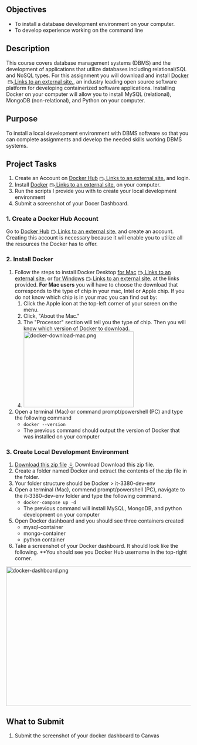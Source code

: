 <div class="user_content enhanced" data-test-id="assignments-2-assignment-toggle-details-text"><h2 class="code-line" data-line-start="2" data-line-end="3">Objectives</h2>
<ul>
<li class="has-line-data" data-line-start="4" data-line-end="5">To install a database development environment on your computer.</li>
<li class="has-line-data" data-line-start="5" data-line-end="7">To develop experience working on the command line</li>
</ul>
<h2 class="code-line" data-line-start="7" data-line-end="8"><a id="Description_7"></a>Description</h2>
<p class="has-line-data" data-line-start="9" data-line-end="10">This course covers database management systems (DBMS) and the development of applications that utilize databases including relational/SQL and NoSQL types. For this assignment you will download and install <a href="https://www.docker.com/get-started" class="external" target="_blank" rel="noreferrer noopener"><span>Docker</span><span class="external_link_icon" style="margin-inline-start: 5px; " role="presentation"><svg viewBox="0 0 1920 1920" version="1.1" xmlns="http://www.w3.org/2000/svg" style="width:1em; height:1em; vertical-align:middle; fill:currentColor">
    <path d="M1226.66667,267 C1314.88,267 1386.66667,338.786667 1386.66667,427 L1386.66667,427 L1386.66667,853.666667 L1280,853.666667 L1280,693.666667 L106.666667,693.666667 L106.666667,1493.66667 C106.666667,1523 130.56,1547 160,1547 L160,1547 L1226.66667,1547 C1256.10667,1547 1280,1523 1280,1493.66667 L1280,1493.66667 L1280,1280.33333 L1386.66667,1280.33333 L1386.66667,1493.66667 C1386.66667,1581.88 1314.88,1653.66667 1226.66667,1653.66667 L1226.66667,1653.66667 L160,1653.66667 C71.7866667,1653.66667 0,1581.88 0,1493.66667 L0,1493.66667 L0,427 C0,338.786667 71.7866667,267 160,267 L160,267 Z M1584.37333,709.293333 L1904.37333,1029.29333 C1925.17333,1050.09333 1925.17333,1083.90667 1904.37333,1104.70667 L1904.37333,1104.70667 L1584.37333,1424.70667 L1508.96,1349.29333 L1737.86667,1120.38667 L906.613333,1120.38667 L906.613333,1013.72 L1737.86667,1013.72 L1508.96,784.706667 L1584.37333,709.293333 Z M1226.66667,373.666667 L160,373.666667 C130.56,373.666667 106.666667,397.666667 106.666667,427 L106.666667,427 L106.666667,587 L1280,587 L1280,427 C1280,397.666667 1256.10667,373.666667 1226.66667,373.666667 L1226.66667,373.666667 Z" stroke="none" stroke-width="1" fill-rule="evenodd"></path>
</svg>
<span class="screenreader-only">Links to an external site.</span></span></a>, an industry leading open source software platform for developing containerized software applications. Installing Docker on your computer will allow you to install MySQL (relational), MongoDB (non-relational), and Python on your computer.</p>
<h2 class="code-line" data-line-start="11" data-line-end="12"><a id="Purpose_11"></a>Purpose</h2>
<p class="has-line-data" data-line-start="13" data-line-end="14">To install a local development environment with DBMS software so that you can complete assignments and develop the needed skills working DBMS systems.</p>
<h2 class="code-line" data-line-start="15" data-line-end="16"><a id="Project_Tasks_15"></a>Project Tasks</h2>
<ol>
<li class="has-line-data" data-line-start="17" data-line-end="18">Create an Account on <a href="https://hub.docker.com/" class="external" target="_blank" rel="noreferrer noopener"><span>Docker Hub</span><span class="external_link_icon" style="margin-inline-start: 5px; " role="presentation"><svg viewBox="0 0 1920 1920" version="1.1" xmlns="http://www.w3.org/2000/svg" style="width:1em; height:1em; vertical-align:middle; fill:currentColor">
    <path d="M1226.66667,267 C1314.88,267 1386.66667,338.786667 1386.66667,427 L1386.66667,427 L1386.66667,853.666667 L1280,853.666667 L1280,693.666667 L106.666667,693.666667 L106.666667,1493.66667 C106.666667,1523 130.56,1547 160,1547 L160,1547 L1226.66667,1547 C1256.10667,1547 1280,1523 1280,1493.66667 L1280,1493.66667 L1280,1280.33333 L1386.66667,1280.33333 L1386.66667,1493.66667 C1386.66667,1581.88 1314.88,1653.66667 1226.66667,1653.66667 L1226.66667,1653.66667 L160,1653.66667 C71.7866667,1653.66667 0,1581.88 0,1493.66667 L0,1493.66667 L0,427 C0,338.786667 71.7866667,267 160,267 L160,267 Z M1584.37333,709.293333 L1904.37333,1029.29333 C1925.17333,1050.09333 1925.17333,1083.90667 1904.37333,1104.70667 L1904.37333,1104.70667 L1584.37333,1424.70667 L1508.96,1349.29333 L1737.86667,1120.38667 L906.613333,1120.38667 L906.613333,1013.72 L1737.86667,1013.72 L1508.96,784.706667 L1584.37333,709.293333 Z M1226.66667,373.666667 L160,373.666667 C130.56,373.666667 106.666667,397.666667 106.666667,427 L106.666667,427 L106.666667,587 L1280,587 L1280,427 C1280,397.666667 1256.10667,373.666667 1226.66667,373.666667 L1226.66667,373.666667 Z" stroke="none" stroke-width="1" fill-rule="evenodd"></path>
</svg>
<span class="screenreader-only">Links to an external site.</span></span></a> and login.</li>
<li class="has-line-data" data-line-start="18" data-line-end="19">Install <a href="https://www.docker.com/get-started" class="external" target="_blank" rel="noreferrer noopener"><span>Docker</span><span class="external_link_icon" style="margin-inline-start: 5px; " role="presentation"><svg viewBox="0 0 1920 1920" version="1.1" xmlns="http://www.w3.org/2000/svg" style="width:1em; height:1em; vertical-align:middle; fill:currentColor">
    <path d="M1226.66667,267 C1314.88,267 1386.66667,338.786667 1386.66667,427 L1386.66667,427 L1386.66667,853.666667 L1280,853.666667 L1280,693.666667 L106.666667,693.666667 L106.666667,1493.66667 C106.666667,1523 130.56,1547 160,1547 L160,1547 L1226.66667,1547 C1256.10667,1547 1280,1523 1280,1493.66667 L1280,1493.66667 L1280,1280.33333 L1386.66667,1280.33333 L1386.66667,1493.66667 C1386.66667,1581.88 1314.88,1653.66667 1226.66667,1653.66667 L1226.66667,1653.66667 L160,1653.66667 C71.7866667,1653.66667 0,1581.88 0,1493.66667 L0,1493.66667 L0,427 C0,338.786667 71.7866667,267 160,267 L160,267 Z M1584.37333,709.293333 L1904.37333,1029.29333 C1925.17333,1050.09333 1925.17333,1083.90667 1904.37333,1104.70667 L1904.37333,1104.70667 L1584.37333,1424.70667 L1508.96,1349.29333 L1737.86667,1120.38667 L906.613333,1120.38667 L906.613333,1013.72 L1737.86667,1013.72 L1508.96,784.706667 L1584.37333,709.293333 Z M1226.66667,373.666667 L160,373.666667 C130.56,373.666667 106.666667,397.666667 106.666667,427 L106.666667,427 L106.666667,587 L1280,587 L1280,427 C1280,397.666667 1256.10667,373.666667 1226.66667,373.666667 L1226.66667,373.666667 Z" stroke="none" stroke-width="1" fill-rule="evenodd"></path>
</svg>
<span class="screenreader-only">Links to an external site.</span></span></a> on your computer.</li>
<li class="has-line-data" data-line-start="19" data-line-end="20">Run the scripts I provide you with to create your local development environment</li>
<li class="has-line-data" data-line-start="20" data-line-end="22">Submit a screenshot of your Docer Dashboard.</li>
</ol>
<h3 class="code-line" data-line-start="22" data-line-end="23"><a id="1_Creat_a_Docker_Hub_Account_22"></a>1. Create a Docker Hub Account</h3>
<p class="has-line-data" data-line-start="24" data-line-end="25">Go to <a href="https://hub.docker.com/" class="external" target="_blank" rel="noreferrer noopener"><span>Docker Hub</span><span class="external_link_icon" style="margin-inline-start: 5px; " role="presentation"><svg viewBox="0 0 1920 1920" version="1.1" xmlns="http://www.w3.org/2000/svg" style="width:1em; height:1em; vertical-align:middle; fill:currentColor">
    <path d="M1226.66667,267 C1314.88,267 1386.66667,338.786667 1386.66667,427 L1386.66667,427 L1386.66667,853.666667 L1280,853.666667 L1280,693.666667 L106.666667,693.666667 L106.666667,1493.66667 C106.666667,1523 130.56,1547 160,1547 L160,1547 L1226.66667,1547 C1256.10667,1547 1280,1523 1280,1493.66667 L1280,1493.66667 L1280,1280.33333 L1386.66667,1280.33333 L1386.66667,1493.66667 C1386.66667,1581.88 1314.88,1653.66667 1226.66667,1653.66667 L1226.66667,1653.66667 L160,1653.66667 C71.7866667,1653.66667 0,1581.88 0,1493.66667 L0,1493.66667 L0,427 C0,338.786667 71.7866667,267 160,267 L160,267 Z M1584.37333,709.293333 L1904.37333,1029.29333 C1925.17333,1050.09333 1925.17333,1083.90667 1904.37333,1104.70667 L1904.37333,1104.70667 L1584.37333,1424.70667 L1508.96,1349.29333 L1737.86667,1120.38667 L906.613333,1120.38667 L906.613333,1013.72 L1737.86667,1013.72 L1508.96,784.706667 L1584.37333,709.293333 Z M1226.66667,373.666667 L160,373.666667 C130.56,373.666667 106.666667,397.666667 106.666667,427 L106.666667,427 L106.666667,587 L1280,587 L1280,427 C1280,397.666667 1256.10667,373.666667 1226.66667,373.666667 L1226.66667,373.666667 Z" stroke="none" stroke-width="1" fill-rule="evenodd"></path>
</svg>
<span class="screenreader-only">Links to an external site.</span></span></a> and create an account. Creating this account is necessary because it will enable you to utilize all the resources the Docker has to offer.</p>
<h3 class="code-line" data-line-start="26" data-line-end="27"><a id="2_Install_Docker_26"></a>2. Install Docker</h3>
<ol>
<li class="has-line-data" data-line-start="28" data-line-end="29">Follow the steps to install Docker Desktop <a href="https://hub.docker.com/editions/community/docker-ce-desktop-mac/" class="external" target="_blank" rel="noreferrer noopener"><span>for Mac</span><span class="external_link_icon" style="margin-inline-start: 5px; " role="presentation"><svg viewBox="0 0 1920 1920" version="1.1" xmlns="http://www.w3.org/2000/svg" style="width:1em; height:1em; vertical-align:middle; fill:currentColor">
    <path d="M1226.66667,267 C1314.88,267 1386.66667,338.786667 1386.66667,427 L1386.66667,427 L1386.66667,853.666667 L1280,853.666667 L1280,693.666667 L106.666667,693.666667 L106.666667,1493.66667 C106.666667,1523 130.56,1547 160,1547 L160,1547 L1226.66667,1547 C1256.10667,1547 1280,1523 1280,1493.66667 L1280,1493.66667 L1280,1280.33333 L1386.66667,1280.33333 L1386.66667,1493.66667 C1386.66667,1581.88 1314.88,1653.66667 1226.66667,1653.66667 L1226.66667,1653.66667 L160,1653.66667 C71.7866667,1653.66667 0,1581.88 0,1493.66667 L0,1493.66667 L0,427 C0,338.786667 71.7866667,267 160,267 L160,267 Z M1584.37333,709.293333 L1904.37333,1029.29333 C1925.17333,1050.09333 1925.17333,1083.90667 1904.37333,1104.70667 L1904.37333,1104.70667 L1584.37333,1424.70667 L1508.96,1349.29333 L1737.86667,1120.38667 L906.613333,1120.38667 L906.613333,1013.72 L1737.86667,1013.72 L1508.96,784.706667 L1584.37333,709.293333 Z M1226.66667,373.666667 L160,373.666667 C130.56,373.666667 106.666667,397.666667 106.666667,427 L106.666667,427 L106.666667,587 L1280,587 L1280,427 C1280,397.666667 1256.10667,373.666667 1226.66667,373.666667 L1226.66667,373.666667 Z" stroke="none" stroke-width="1" fill-rule="evenodd"></path>
</svg>
<span class="screenreader-only">Links to an external site.</span></span></a> or <a href="https://hub.docker.com/editions/community/docker-ce-desktop-windows/" class="external" target="_blank" rel="noreferrer noopener"><span>for Windows</span><span class="external_link_icon" style="margin-inline-start: 5px; " role="presentation"><svg viewBox="0 0 1920 1920" version="1.1" xmlns="http://www.w3.org/2000/svg" style="width:1em; height:1em; vertical-align:middle; fill:currentColor">
    <path d="M1226.66667,267 C1314.88,267 1386.66667,338.786667 1386.66667,427 L1386.66667,427 L1386.66667,853.666667 L1280,853.666667 L1280,693.666667 L106.666667,693.666667 L106.666667,1493.66667 C106.666667,1523 130.56,1547 160,1547 L160,1547 L1226.66667,1547 C1256.10667,1547 1280,1523 1280,1493.66667 L1280,1493.66667 L1280,1280.33333 L1386.66667,1280.33333 L1386.66667,1493.66667 C1386.66667,1581.88 1314.88,1653.66667 1226.66667,1653.66667 L1226.66667,1653.66667 L160,1653.66667 C71.7866667,1653.66667 0,1581.88 0,1493.66667 L0,1493.66667 L0,427 C0,338.786667 71.7866667,267 160,267 L160,267 Z M1584.37333,709.293333 L1904.37333,1029.29333 C1925.17333,1050.09333 1925.17333,1083.90667 1904.37333,1104.70667 L1904.37333,1104.70667 L1584.37333,1424.70667 L1508.96,1349.29333 L1737.86667,1120.38667 L906.613333,1120.38667 L906.613333,1013.72 L1737.86667,1013.72 L1508.96,784.706667 L1584.37333,709.293333 Z M1226.66667,373.666667 L160,373.666667 C130.56,373.666667 106.666667,397.666667 106.666667,427 L106.666667,427 L106.666667,587 L1280,587 L1280,427 C1280,397.666667 1256.10667,373.666667 1226.66667,373.666667 L1226.66667,373.666667 Z" stroke="none" stroke-width="1" fill-rule="evenodd"></path>
</svg>
<span class="screenreader-only">Links to an external site.</span></span></a> at the links provided. <strong>For Mac users</strong> you will have to choose the download that corresponds to the type of chip in your mac, Intel or Apple chip. If you do not know which chip is in your mac you can find out by:
<ol>
<li class="has-line-data" data-line-start="28" data-line-end="29">Click the Apple icon at the top-left corner of your screen on the menu.</li>
<li class="has-line-data" data-line-start="28" data-line-end="29">Click, "About the Mac."</li>
<li class="has-line-data" data-line-start="28" data-line-end="29">The "Processor" section will tell you the type of chip. Then you will know which version of Docker to download.</li>
<li class="has-line-data" data-line-start="28" data-line-end="29"><img id="4446832" src="https://umsystem.instructure.com/courses/137455/files/12898737/preview" alt="docker-download-mac.png" width="300" height="206" data-api-endpoint="https://umsystem.instructure.com/api/v1/courses/137455/files/12898737" data-api-returntype="File"></li>
</ol>
</li>
<li class="has-line-data" data-line-start="29" data-line-end="33">Open a terminal (Mac) or command prompt/powershell (PC) and type the following command
<ul>
<li class="has-line-data" data-line-start="30" data-line-end="31"><code>docker --version</code></li>
<li class="has-line-data" data-line-start="31" data-line-end="33">The previous command should output the version of Docker that was installed on your computer</li>
</ul>
</li>
</ol>
<h3 class="code-line" data-line-start="33" data-line-end="34"><a id="3_Create_Local_Development_Environment_33"></a>3. Create Local Development Environment</h3>
<ol>

<li class="has-line-data" data-line-start="35" data-line-end="36"><span class="instructure_file_holder link_holder instructure_file_link_holder"><a class="inline_disabled" title="it-3380-dev-env-updated.zip" href="https://umsystem.instructure.com/courses/137455/files/12898736?wrap=1" target="_blank" data-api-endpoint="https://umsystem.instructure.com/api/v1/courses/137455/files/12898736" data-api-returntype="File">Download this zip file</a><a class="file_download_btn" role="button" download="" style="margin-inline-start: 5px; text-decoration: none;" href="https://umsystem.instructure.com/courses/137455/files/12898736/download?download_frd=1"><span role="presentation"><svg viewBox="0 0 1920 1920" version="1.1" xmlns="http://www.w3.org/2000/svg" style="width:1em; height:1em; vertical-align:middle; fill:currentColor">
    <path d="M1807.09271,1482.47718 L1886.82918,1562.43953 L1531.51624,1917.75247 L355.346824,1917.75247 L0.0338823529,1562.43953 L79.8832941,1482.47718 L402.104471,1804.81129 L1484.75859,1804.81129 L1807.09271,1482.47718 Z M997.677176,-0.0338823529 L997.677176,1166.98729 L1352.99012,811.674353 L1432.95247,891.523765 L941.093647,1383.15671 L449.460706,891.523765 L529.423059,811.674353 L884.736,1166.98729 L884.736,-0.0338823529 L997.677176,-0.0338823529 Z" stroke="none" stroke-width="1" fill-rule="evenodd"></path>
</svg>
</span><span class="screenreader-only">Download Download this zip file</span></a></span>.</li>
<li class="has-line-data" data-line-start="36" data-line-end="37">Create a folder named Docker and extract the contents of the zip file in the folder.</li>
<li class="has-line-data" data-line-start="37" data-line-end="38">Your folder structure should be Docker &gt; it-3380-dev-env</li>
<li class="has-line-data" data-line-start="38" data-line-end="41">Open a terminal (Mac), commend prompt/powershell (PC), navigate to the it-3380-dev-env folder and type the following command.
<ul>
<li class="has-line-data" data-line-start="39" data-line-end="40"><code>docker-compose up -d</code></li>
<li class="has-line-data" data-line-start="40" data-line-end="41">The previous command will install MySQL, MongoDB, and python development on your computer</li>
</ul>
</li>
<li class="has-line-data" data-line-start="41" data-line-end="45">Open Docker dashboard and you should see three containers created
<ul>
<li class="has-line-data" data-line-start="42" data-line-end="43">mysql-container</li>
<li class="has-line-data" data-line-start="43" data-line-end="44">mongo-container</li>
<li class="has-line-data" data-line-start="44" data-line-end="45">python container</li>
</ul>
</li>
<li class="has-line-data" data-line-start="45" data-line-end="47">Take a screenshot of your Docker dashboard. It should look like the following. **You should see you Docker Hub username in the top-right corner.</li>
</ol>
<p><img src="https://umsystem.instructure.com/courses/137455/files/12898701/preview" alt="docker-dashboard.png" width="600" height="379" data-api-endpoint="https://umsystem.instructure.com/api/v1/courses/137455/files/12898701" data-api-returntype="File"></p>
<h2 class="code-line" data-line-start="47" data-line-end="48"><a id="What_to_Submit_47"></a>What to Submit</h2>
<ol>
<li class="has-line-data" data-line-start="49" data-line-end="50">Submit the screenshot of your docker dashboard to Canvas</li>
</ol></div>
